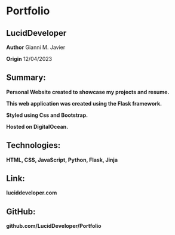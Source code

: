 # Portfolio
## LucidDeveloper

**Author**
Gianni M. Javier

**Origin**
12/04/2023

## Summary:
**Personal Website created to showcase my projects and resume.**

**This web application was created using the Flask framework.**

**Styled using Css and Bootstrap.**

**Hosted on DigitalOcean.**

## Technologies:
**HTML, CSS, JavaScript, Python, Flask, Jinja**

## Link: 
**luciddeveloper.com**

## GitHub: 
**github.com/LucidDeveloper/Portfolio**